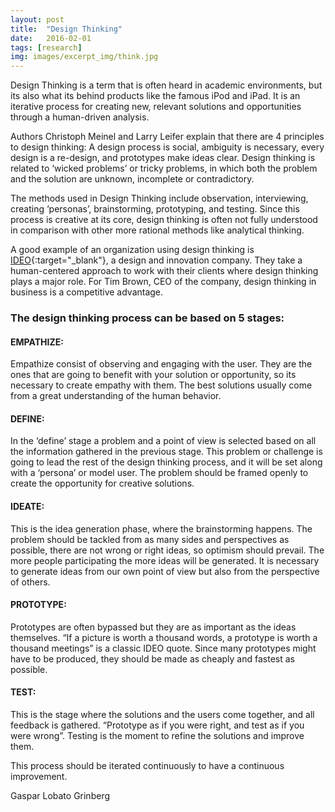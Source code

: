 ```yaml
---
layout: post
title:  "Design Thinking"
date:   2016-02-01
tags: [research]
img: images/excerpt_img/think.jpg
---
```


Design Thinking is a term that is often heard in academic environments, but its also what its behind products like the famous iPod and iPad. It is an iterative process for creating new, relevant solutions and opportunities through a human-driven analysis.

Authors Christoph Meinel and Larry Leifer explain that there are 4 principles to design thinking: A design process is social, ambiguity is necessary, every design is a re-design, and prototypes make ideas clear. Design thinking is related to ‘wicked problems’ or tricky problems, in which both the problem and the solution are unknown, incomplete or contradictory.

The methods used in Design Thinking include observation, interviewing, creating ‘personas’, brainstorming, prototyping, and testing. Since this process is creative at its core, design thinking is often not fully understood in comparison with other more rational methods like analytical thinking.  

A good example of an organization using design thinking is [IDEO](https://www.ideo.com/){:target="_blank"}, a design and innovation company. They take a human-centered approach to work with their clients where design thinking plays a major role. For Tim Brown, CEO of the company, design thinking in business is a competitive advantage.

### The design thinking process can be based on 5 stages:

#### EMPATHIZE:

Empathize consist of observing and engaging with the user. They are the ones that are going to benefit with your solution or opportunity, so its necessary to create empathy with them. The best solutions usually come from a great understanding of the human behavior.

#### DEFINE:

In the ‘define’ stage a problem and a point of view is selected based on all the information gathered in the previous stage. This problem or challenge is going to lead the rest of the design thinking process, and it will be set along with a ‘persona’ or model user. The problem should be framed openly to create the opportunity for creative solutions.

#### IDEATE:

This is the idea generation phase, where the brainstorming happens. The problem should be tackled from as many sides and perspectives as possible, there are not wrong or right ideas, so optimism should prevail. The more people participating the more ideas will be generated. It is necessary to generate ideas from our own point of view but also from the perspective of others.

#### PROTOTYPE:

Prototypes are often bypassed but they are as important as the ideas themselves. “If a picture is worth a thousand words, a prototype is worth a thousand meetings” is a classic IDEO quote. Since many prototypes might have to be produced, they should be made as cheaply and fastest as possible.

#### TEST:

This is the stage where the solutions and the users come together, and all feedback is gathered.  “Prototype as if you were right, and test as if you were wrong”. Testing is the moment to refine the solutions and improve them.

This process should be iterated continuously to have a continuous improvement.



Gaspar Lobato Grinberg
